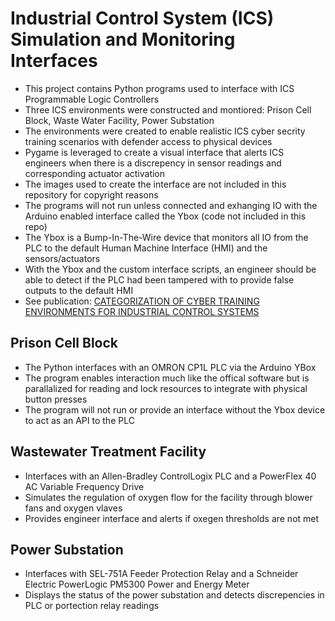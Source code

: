 # Industrial Control System (ICS) Simulation and Monitoring Interfaces
- This project contains Python programs used to interface with ICS Programmable Logic Controllers
- Three ICS environments were constructed and montiored: Prison Cell Block, Waste Water Facility, Power Substation
- The environments were created to enable realistic ICS cyber secrity training scenarios with defender access to physical devices
- Pygame is leveraged to create a visual interface that alerts ICS engineers when there is a discrepency in sensor readings and corresponding actuator activation
- The images used to create the interface are not included in this repository for copyright reasons
- The programs will not run unless connected and exhanging IO with the Arduino enabled interface called the Ybox (code not included in this repo)
- The Ybox is a Bump-In-The-Wire device that monitors all IO from the PLC to the default Human Machine Interface (HMI) and the sensors/actuators
- With the Ybox and the custom interface scripts, an engineer should be able to detect if the PLC had been tampered with to provide false outputs to the default HMI
- See publication: [CATEGORIZATION OF CYBER TRAINING ENVIRONMENTS FOR INDUSTRIAL CONTROL SYSTEMS](https://link.springer.com/chapter/10.1007/978-3-319-70395-4_13)

## Prison Cell Block
- The Python interfaces with an OMRON CP1L PLC via the Arduino YBox
- The program enables interaction much like the offical software but is parallalized for reading and lock resources to integrate with physical button presses
- The program will not run or provide an interface without the Ybox device to act as an API to the PLC

## Wastewater Treatment Facility 
- Interfaces with an Allen-Bradley ControlLogix PLC and a PowerFlex 40 AC Variable Frequency Drive
- Simulates the regulation of oxygen flow for the facility through blower fans and oxygen vlaves
- Provides engineer interface and alerts if oxegen thresholds are not met

## Power Substation
- Interfaces with SEL-751A Feeder Protection Relay and a Schneider Electric PowerLogic PM5300 Power and Energy Meter
- Displays the status of the power substation and detects discrepencies in PLC or portection relay readings
